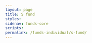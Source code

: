 ```yaml
---
layout: page
title: S fund
styles:
sidenav: funds-core
scripts:
permalink: /funds-individual/s-fund/
---
```

